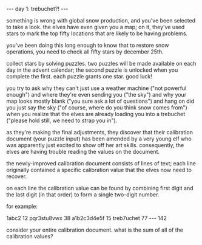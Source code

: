 --- day 1: trebuchet?! ---

something is wrong with global snow production, and you've been selected to take
a look. the elves have even given you a map; on it, they've used stars to mark
the top fifty locations that are likely to be having problems.

you've been doing this long enough to know that to restore snow operations, you
need to check all fifty stars by december 25th.

collect stars by solving puzzles. two puzzles will be made available on each day
in the advent calendar; the second puzzle is unlocked when you complete the
first. each puzzle grants one star. good luck!

you try to ask why they can't just use a weather machine ("not powerful enough")
and where they're even sending you ("the sky") and why your map looks mostly
blank ("you sure ask a lot of questions") and hang on did you just say the sky
("of course, where do you think snow comes from") when you realize that the
elves are already loading you into a trebuchet ("please hold still, we need to
strap you in").

as they're making the final adjustments, they discover that their calibration
document (your puzzle input) has been amended by a very young elf who was
apparently just excited to show off her art skills. consequently, the elves are
having trouble reading the values on the document.

the newly-improved calibration document consists of lines of text; each line
originally contained a specific calibration value that the elves now need to
recover.

on each line
    the calibration value can be found
    by combining
        first digit and the
        last digit
        (in that order)
        to form a single two-digit number.

for example:

1abc2        12
pqr3stu8vwx  38
a1b2c3d4e5f  15
treb7uchet   77
            ---
            142

consider your entire calibration document. what is the sum of all of the
calibration values?
